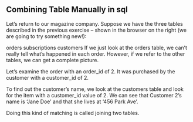 ## Combining Table Manually in sql

Let’s return to our magazine company. Suppose we have the three tables described in the previous exercise – shown in the browser on the right (we are going to try something new!):

orders
subscriptions
customers
If we just look at the orders table, we can’t really tell what’s happened in each order. However, if we refer to the other tables, we can get a complete picture.

Let’s examine the order with an order_id of 2. It was purchased by the customer with a customer_id of 2.

To find out the customer’s name, we look at the customers table and look for the item with a customer_id value of 2. We can see that Customer 2’s name is ‘Jane Doe’ and that she lives at ‘456 Park Ave’.

Doing this kind of matching is called joining two tables.